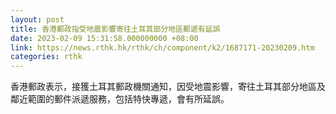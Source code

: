 ```yaml
---
layout: post
title: 香港郵政指受地震影響寄往土耳其部分地區郵遞有延誤
date: 2023-02-09 15:31:58.000000000 +08:00
link: https://news.rthk.hk/rthk/ch/component/k2/1687171-20230209.htm
categories: rthk
---
```


香港郵政表示，接獲土耳其郵政機關通知，因受地震影響，寄往土耳其部分地區及鄰近範圍的郵件派遞服務，包括特快專遞，會有所延誤。
